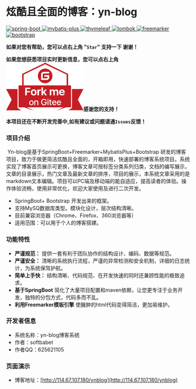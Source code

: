 #  炫酷且全面的博客：yn-blog

[![spring-boot](https://img.shields.io/badge/spring--boot-2.3.4-green.svg) ](http://spring.io/projects/spring-boot)[![mybatis-plus](https://img.shields.io/badge/mybatis--plus-3.3.1-blue.svg) ](http://mp.baomidou.com/)[![thymeleaf](https://img.shields.io/badge/thymeleaf-3.0.1-yellow.svg) ](https://www.thymeleaf.org/) [![lombok](https://img.shields.io/badge/lombok-1.18.16-blue.svg) ](https://projectlombok.org/) [![freemarker](https://img.shields.io/badge/freemarker-2.3.23-blue.svg) ](http://freemarker.foofun.cn/) [![bootstrap](https://img.shields.io/badge/bootstrap-4.1.3-blue.svg) ](https://www.bootcss.com/)

 **如果对您有帮助，您可以点右上角 "`Star`" 支持一下 谢谢！**

 **如果您想获悉项目实时更新信息，您可以点右上角 [![Fork me on Gitee](./outimg/forkme.svg)](https://gitee.com/yuan625/yn-blog)感谢您的支持！**

 **本项目还在不断开发完善中,如有建议或问题请通`Issues`反馈！**

###  项目介绍

​     Yn-blog是基于SpringBoot+Freemarker+MybatisPlus+Bootstrap 研发的博客项目，致力于做更简洁炫酷且全面的，开箱即用，快速部署的博客系统项目。系统实现了博客首页展示可更换，博客文章可按标签分类系列归类，文档的编写展示，文章的目录展示，热门文章及最新文章的排序，项目的展示，本系统文章采用的是markdown文本编辑。项目可以PC端及移动端的能自适应，提高读者的体验。操作体验流畅，使用非常优化，欢迎大家使用及进行二次开发。

- SpringBoot+ Bootstrap 开发出来的框架。
- 支持MySQ数据库类型。模块化设计，层次结构清晰。
- 目前兼容浏览器（Chrome、Firefox、360浏览器等）
- 适用范围：可以用于个人的博客搭建。

### 功能特性

- **严谨规范：** 提供一套有利于团队协作的结构设计、编码、数据等规范。
- **严谨安全：** 清晰的系统执行流程，严谨的异常检测和安全机制，详细的日志统计，为系统保驾护航。
- **简单上手快：** 结构清晰、代码规范、在开发快速的同时还兼顾性能的极致追求。
- **基于SpringBoot** 简化了大量项目配置和maven依赖，让您更专注于业务开发，独特的分包方式，代码多而不乱。
- **利用Freemarker模板引擎** 使臃肿的html代码变得简洁，更加易维护。

### 开发者信息

- 系统名称：yn-blog博客系统
- 作者：softbabet
- 作者QQ：625621105

### 页面演示

- 博客地址：[http://114.67.107.180/ynblog](http://114.67.107.180/ynblog)

  